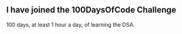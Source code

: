 ## I have joined the 100DaysOfCode Challenge

100 days, at least 1 hour a day, of learning the DSA.
